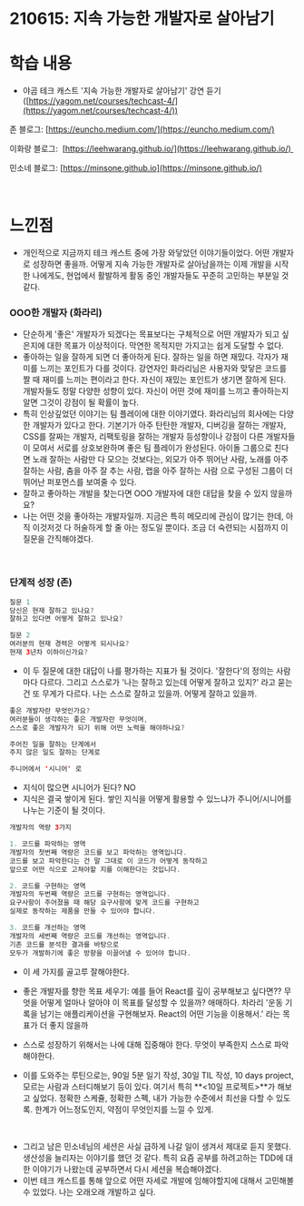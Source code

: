 # 210615: 지속 가능한 개발자로 살아남기

# 학습 내용

- 야곰 테크 캐스트 '지속 가능한 개발자로 살아남기' 강연 듣기 ([https://yagom.net/courses/techcast-4/](https://yagom.net/courses/techcast-4/))

존 블로그: [https://euncho.medium.com/](https://euncho.medium.com/)     

이화랑 블로그:  [https://leehwarang.github.io/](https://leehwarang.github.io/)      

민소네 블로그: [https://minsone.github.io](https://minsone.github.io/)      

<br>

# 느낀점

- 개인적으로 지금까지 테크 캐스트 중에 가장 와닿았던 이야기들이었다. 어떤 개발자로 성장하면 좋을까. 어떻게 지속 가능한 개발자로 살아남을까는 이제 개발을 시작한 나에게도, 현업에서 활발하게 활동 중인 개발자들도 꾸준히 고민하는 부분일 것 같다.

### OOO한 개발자 (화라리)

- 단순하게 '좋은' 개발자가 되겠다는 목표보다는 구체적으로 어떤 개발자가 되고 싶은지에 대한 목표가 이상적이다. 막연한 목적지만 가지고는 쉽게 도달할 수 없다.
- 좋아하는 일을 잘하게 되면 더 좋아하게 된다. 잘하는 일을 하면 재밌다. 각자가 재미를 느끼는 포인트가 다를 것이다. 강연자인 화라리님은 사용자와 맞닿은 코드를 짤 때 재미를 느끼는 편이라고 한다. 자신이 재밌는 포인트가 생기면 잘하게 된다. 개발자들도 정말 다양한 성향이 있다. 자신이 어떤 것에 재미를 느끼고 좋아하는지 알면 그것이 강점이 될 확률이 높다.
- 특히 인상깊었던 이야기는 팀 플레이에 대한 이야기였다. 화라리님의 회사에는 다양한 개발자가 있다고 한다. 기본기가 아주 탄탄한 개발자, 디버깅을 잘하는 개발자, CSS를 잘짜는 개발자, 리팩토링을 잘하는 개발자 등성향이나 강점이 다른 개발자들이 모여서 서로를 상호보완하며 좋은 팀 플레이가 완성된다. 아이돌 그룹으로 친다면 노래 잘하는 사람만 다 모으는 것보다는, 외모가 아주 뛰어난 사람, 노래를 아주 잘하는 사람, 춤을 아주 잘 추는 사람, 랩을 아주 잘하는 사람 으로 구성된 그룹이 더 뛰어난 퍼포먼스를 보여줄 수 있다.
- 잘하고 좋아하는  개발을 찾는다면 OOO 개발자에 대한 대답을 찾을 수 있지 않을까요?
- 나는 어떤 것을 좋아하는 개발자일까. 지금은 특히 메모리에 관심이 많기는 한데, 아직 이것저것 다 허술하게 할 줄 아는 정도일 뿐이다. 조금 더 숙련되는 시점까지 이 질문을 간직해야겠다.

<br>

### 단계적 성장 (존)

```swift
질문 1
당신은 현재 잘하고 있나요?
잘하고 있다면 어떻게 잘하고 있나요?

질문 2
여러분의 현재 경력은 어떻게 되시나요?
현재 3년차 이하이신가요?
```

- 이 두 질문에 대한 대답이 나를 평가하는 지표가 될 것이다. '잘한다'의 정의는 사람마다 다르다. 그리고 스스로가 '나는 잘하고 있는데 어떻게 잘하고 있지?' 라고 묻는건 또  무게가 다르다. 나는 스스로 잘하고 있을까. 어떻게 잘하고 있을까.

```swift
좋은 개발자란 무엇인가요?
여러분들이 생각하는 좋은 개발자란 무엇이며,
스스로 좋은 개발자가 되기 위해 어떤 노력을 해야하나요?

주어진 일을 잘하는 단계에서
주지 않은 일도 잘하는 단계로

주니어에서 '시니어' 로

```

- 지식이 많으면 시니어가 된다? NO
- 지식은 결국 쌓이게 된다. 쌓인 지식을 어떻게 활용할 수 있느냐가  주니어/시니어를 나누는 기준이 될 것이다.

```swift
개발자의 역량 3가지

1. 코드를 파악하는 영역
개발자의 첫번째 역량은 코드를 보고 파악하는 영역입니다.
코드를 보고 파악한다는 건 말 그대로 이 코드가 어떻게 동작하고
앞으로 어떤 식으로 고쳐야할 지를 이해한다는 것입니다.

2. 코드를 구현하는 영역
개발자의 두번째 역량은 코드를 구현하는 영역입니다.
요구사항이 주어졌을 때 해당 요구사항에 맞게 코드를 구현하고
실제로 동작하는 제품을 만들 수 있어야 합니다.

3. 코드를 개선하는 영역
개발자의 세번째 역량은 코드를 개선하는 영역입니다.
기존 코드를 분석한 결과를 바탕으로
모두가 개발하기에 좋은 방향을 이끌어낼 수 있어야 합니다.
```

- 이 세 가지를 골고루 잘해야한다.

- 좋은 개발자를 향한 목표 세우기: 예를 들어 React를 깊이 공부해보고 싶다면?? 무엇을 어떻게 얼마나 알아야 이 목표를 달성할 수 있을까? 애매하다. 차라리 '운동 기록을 남기는 애플리케이션을 구현해보자. React의 어떤 기능을 이용해서.' 라는 목표가 더 좋지 않을까
- 스스로 성장하기 위해서는 나에 대해 집중해야 한다. 무엇이 부족한지 스스로 파악해야한다.
- 이를 도와주는 루틴으로는, 90일 5분 일기 작성, 30일 TIL 작성, 10 days project, 모르는 사람과 스터디해보기 등이 있다. 여기서 특히 **<10일 프로젝트>**가 해보고 싶었다. 정확한 스케쥴, 정확한 스펙, 내가 가능한 수준에서 최선을 다할 수 있도록. 한계가 어느정도인지, 약점이 무엇인지를 느낄 수 있게.

<br>

- 그리고 남은 민소네님의 세션은 사실 급하게 나갈 일이 생겨서 제대로 듣지 못했다. 생산성을 늘리자는 이야기를 했던 것 같다. 특히 요즘 공부를 하려고하는 TDD에 대한 이야기가 나왔는데 공부하면서 다시 세션을 복습해야겠다.
- 이번 테크 캐스트를 통해 앞으로 어떤 자세로 개발에 임해야할지에 대해서 고민해볼 수 있었다. 나는 오래오래 개발하고 싶다.